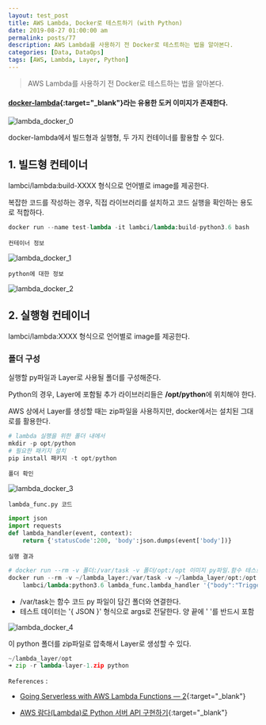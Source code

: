 ```yaml
---
layout: test_post
title: AWS Lambda, Docker로 테스트하기 (with Python)
date: 2019-08-27 01:00:00 am
permalink: posts/77
description: AWS Lambda를 사용하기 전 Docker로 테스트하는 법을 알아본다.
categories: [Data, DataOps]
tags: [AWS, Lambda, Layer, Python]
---
```


> AWS Lambda를 사용하기 전 Docker로 테스트하는 법을 알아본다.


#### [docker-lambda](https://hub.docker.com/r/lambci/lambda){:target="_blank"}라는 유용한 도커 이미지가 존재한다.

![lambda_docker_0]({{site.baseurl}}/assets/img/dataops/lambdadocker_0.png)

docker-lambda에서 빌드형과 실행형, 두 가지 컨테이너를 활용할 수 있다.

## 1. 빌드형 컨테이너

lambci/lambda:build-XXXX 형식으로 언어별로 image를 제공한다.

복잡한 코드를 작성하는 경우, 직접 라이브러리를 설치하고 코드 실행을 확인하는 용도로 적합하다.

``` python
docker run --name test-lambda -it lambci/lambda:build-python3.6 bash
```

    컨테이너 정보

![lambda_docker_1]({{site.baseurl}}/assets/img/dataops/lambdadocker_1.png)

    python에 대한 정보

![lambda_docker_2]({{site.baseurl}}/assets/img/dataops/lambdadocker_2.png)

## 2. 실행형 컨테이너

lambci/lambda:XXXX 형식으로 언어별로 image를 제공한다.

### 폴더 구성

실행할 py파일과 Layer로 사용될 폴더를 구성해준다.

Python의 경우, Layer에 포함될 추가 라이브러리들은 **/opt/python**에 위치해야 한다.

AWS 상에서 Layer를 생성할 때는 zip파일을 사용하지만, docker에서는 설치된 그대로를 활용한다.

``` python
# lambda 실행을 위한 폴더 내에서
mkdir -p opt/python
# 필요한 패키지 설치
pip install 패키지 -t opt/python
```

    폴더 확인

![lambda_docker_3]({{site.baseurl}}/assets/img/dataops/lambdadocker_3.png)

    lambda_func.py 코드

``` python
import json
import requests
def lambda_handler(event, context):
    return {'statusCode':200, 'body':json.dumps(event['body'])}
```

    실행 결과

``` python
# docker run --rm -v 폴더:/var/task -v 폴더/opt:/opt 이미지 py파일.함수 테스트JSON
docker run --rm -v ~/lambda_layer:/var/task -v ~/lambda_layer/opt:/opt 
    lambci/lambda:python3.6 lambda_func.lambda_handler '{"body":"Trigger Event"}'
```

* /var/task는 함수 코드 py 파일이 담긴 폴더와 연결한다.
* 테스트 데이터는 '{ JSON }' 형식으로 args로 전달한다. 양 끝에 ' '를 반드시 포함

![lambda_docker_4]({{site.baseurl}}/assets/img/dataops/lambdadocker_4.png)

이 python 폴더를 zip파일로 압축해서 Layer로 생성할 수 있다.

``` python
~/lambda_layer/opt
➜ zip -r lambda-layer-1.zip python
```

`References` : 

* [Going Serverless with AWS Lambda Functions — 2](https://medium.com/@info.ankitp/going-serverless-with-aws-lambda-functions-2-51a1bd786547){:target="_blank"}

* [AWS 람다(Lambda)로 Python 서버 API 구현하기](https://ndb796.tistory.com/279){:target="_blank"}